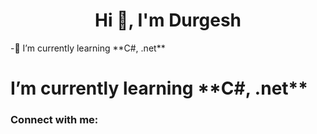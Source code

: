 <h1 align="center">Hi 👋, I'm Durgesh</h1>
-🌱 I’m currently learning **C#, .net**
<h1>I’m currently learning **C#, .net**</h1>

<h3 align="left">Connect with me:</h3>
<p align="left">
</p>
